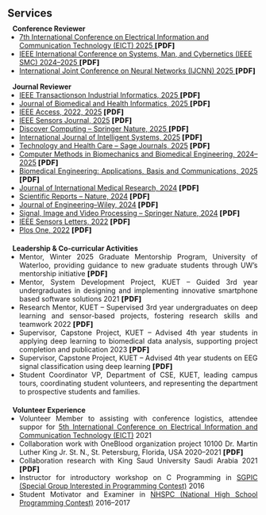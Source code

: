 <h1 id="services"></h1>

<h2 style="margin: 60px 0px 10px;">Services</h2>

<!-- <h4 style="margin:0 10px 0;">Area Chairs</h4>
<ul style="margin:0 0 5px;">
  <li><a href="http://cvpr.thecvf.com/"><autocolor>IEEE/CVF Conference on Computer Vision and Pattern Recognition (CVPR) 2024-2025</autocolor></a></li>
  <li><a href="https://eccv2024.ecva.net/"><autocolor>European Conference on Computer Vision (ECCV) 2024</autocolor></a></li>
  <li><a href="https://neurips.cc/Conferences/2024"><autocolor>Annual Conference on Neural Information Processing Systems (NeurIPS) 2024</autocolor></a></li>
  <li><a href="https://icml.cc/Conferences/2025"><autocolor>International Conference on Machine Learning (ICML) 2025</autocolor></a></li>
  <li><a href="https://iclr.cc/Conferences/2025"><autocolor>International Conference on Learning Representations (ICLR) 2024-2025</autocolor></a></li>
  <li><a href="https://aistats.org/aistats2025/"><autocolor>International Conference on Artificial Intelligence and Statistics (AISTATS) 2023-2025</autocolor></a></li>
  <li><a href="https://www.auai.org/uai2024/"><autocolor>The Conference on Uncertainty in Artificial Intelligence (UAI) 2023-2025</autocolor></a></li>
  <li><a href="https://2024.acmmm.org/"><autocolor>ACM International Conference on Multimedia (MM) 2024</autocolor></a></li>  
  <li><a href="https://bmvc2024.org/"><autocolor>The British Machine Vision Conference (BMVC) 2023-2024</autocolor></a></li>
</ul>

<h4 style="margin:0 10px 0;">Senior Program Committee</h4>

<ul style="margin:0 0 5px;">
  <li><a href="https://aaai.org/Conferences/AAAI-25/"><autocolor>AAAI Conference on Artificial Intelligence (AAAI) 2025</autocolor></a></li>
  <li><a href="https://ijcai-21.org/"><autocolor>International Joint Conference on Artificial Intelligence (IJCAI) 2021</autocolor></a></li>
</ul>

<h4 style="margin:0 10px 0;">Conference Reviewers</h4>

<ul style="margin:0 0 5px;">
  <li><a href="http://cvpr2023.thecvf.com/"><autocolor>IEEE/CVF Conference on Computer Vision and Pattern Recognition (CVPR) 2021-2023</autocolor></a></li>
  <li><a href="http://iccv2023.thecvf.com/"><autocolor>IEEE/CVF International Conference on Computer Vision (ICCV) 2021-2023</autocolor></a></li>
  <li><a href="https://eccv2022.ecva.net/"><autocolor>European Conference on Computer Vision (ECCV) 2022</autocolor></a></li>
  <li><a href="https://neurips.cc/Conferences/2023"><autocolor>Annual Conference on Neural Information Processing Systems (NeurIPS) 2020-2023</autocolor></a></li>
  <li><a href="https://icml.cc/Conferences/2024"><autocolor>International Conference on Machine Learning (ICML) 2021-2024</autocolor></a></li>
  <li><a href="https://iclr.cc/Conferences/2023"><autocolor>International Conference on Learning Representations (ICLR) 2022-2023</autocolor></a></li>
  <li><a href="https://aaai.org/Conferences/AAAI-24/"><autocolor>AAAI Conference on Artificial Intelligence (AAAI) 2021-2024</autocolor></a></li>
  <li><a href="https://ijcai-23.org/"><autocolor>International Joint Conference on Artificial Intelligence (IJCAI) 2021-2023</autocolor></a></li>
  <li><a href="https://2023.acmmm.org/"><autocolor>ACM International Conference on Multimedia (MM) 2021-2023</autocolor></a></li>  
  <!--
  <li><a href="https://mmasia2021.uqcloud.net/"><autocolor>ACM MM Asia 2020-2021</autocolor></a></li>
  <li><a href="http://www.acml-conf.org/2021/"><autocolor>ACML 2021</autocolor></a></li>  
 
</ul> -->

<h4 style="margin:0 10px 0;">Conference Reviewer</h4>
<ul style="margin:0 0 5px;">
<li>
    <a href="https://eict2025.kuet.ac.bd/" target="_blank">
      <autocolor>7th International Conference on Electrical Information and Communication Technology (EICT) 2025 </autocolor> </a> <a href="/assets/Review/eict_2025.pdf" target="_blank" style="font-size:14px; font-weight:800; text-decoration:none; letter-spacing:0.5px;"> [PDF]</a>
  </li>
  <li>
    <a href="https://www.ieeesmc.org/" target="_blank">
      <autocolor>IEEE International Conference on Systems, Man, and Cybernetics (IEEE SMC) 2024–2025</autocolor> </a> <a href="/assets/Review/IEEE_SMC.pdf" target="_blank" style="font-size:14px; font-weight:800; text-decoration:none; letter-spacing:0.5px;"> [PDF]</a>
  </li>
  <li>
    <a href="https://ijcnn.org/" target="_blank">
      <autocolor>International Joint Conference on Neural Networks (IJCNN) 2025 </autocolor> </a> <a href="/assets/Review/IJCNN 2025.pdf" target="_blank" style="font-size:14px; font-weight:800; text-decoration:none; letter-spacing:0.5px;"> [PDF]</a>
  </li>
</ul>


<h4 style="margin:15px 10px 0;">Journal Reviewer</h4>
<ul style="margin:0 0 20px; text-align: justify;">

 <!-- 2025 -->
  <li><a href="https://ieeexplore.ieee.org/xpl/RecentIssue.jsp?punumber=9424" target="_blank"><autocolor> IEEE Transactionson Industrial Informatics, 2025 </autocolor></a><a href="/assets/Review/TII-25-5085.pdf" target="_blank" style="font-size:14px; font-weight:800; text-decoration:none; letter-spacing:0.5px;"> [PDF]</a></li>
  <li><a href="https://ieeexplore.ieee.org/xpl/RecentIssue.jsp?punumber=6221020" target="_blank"><autocolor> Journal of Biomedical and Health Informatics, 2025 </autocolor></a><a href="/assets/Review/JBHI-03747-2025.pdf" target="_blank" style="font-size:14px; font-weight:800; text-decoration:none; letter-spacing:0.5px;"> [PDF]</a></li>
    <li><a href="https://ieeeaccess.ieee.org/" target="_blank"><autocolor>IEEE Access, 2022, 2025</autocolor></a><a href="/assets/Review/IEEE Access.pdf" target="_blank" style="font-size:14px; font-weight:800; text-decoration:none; letter-spacing:0.5px;"> [PDF]</a></li>
  <li><a href="https://ieeexplore.ieee.org/xpl/RecentIssue.jsp?punumber=7361" target="_blank"><autocolor>IEEE Sensors Journal, 2025</autocolor></a><a href="/assets/Review/IEEE_Sensor_2025.pdf" target="_blank" style="font-size:14px; font-weight:800; text-decoration:none; letter-spacing:0.5px;"> [PDF]</a></li>
  <li><a href="https://link.springer.com/journal/10791" target="_blank"><autocolor> Discover Computing – Springer Nature, 2025 </autocolor></a><a href="/assets/Review/Discover_Computing.pdf" target="_blank" style="font-size:14px; font-weight:800; text-decoration:none; letter-spacing:0.5px;"> [PDF]</a></li>
  <li><a href="https://onlinelibrary.wiley.com/journal/ijis" target="_blank"><autocolor>International Journal of Intelligent Systems, 2025</autocolor></a><a href="/assets/Review/International Journal of Intelligent Systems.pdf" target="_blank" style="font-size:14px; font-weight:800; text-decoration:none; letter-spacing:0.5px;"> [PDF]</a></li>
   <li><a href="https://journals.sagepub.com/home/thc" target="_blank"><autocolor>Technology and Health Care – Sage Journals, 2025</autocolor></a><a href="/assets/Review/Technology and Health Care – Sage Journals.pdf" target="_blank" style="font-size:14px; font-weight:800; text-decoration:none; letter-spacing:0.5px;"> [PDF]</a></li>

  <li><a href="https://www.tandfonline.com/journals/gcmb20" target="_blank"><autocolor>Computer Methods in Biomechanics and Biomedical Engineering, 2024–2025</autocolor></a><a href="/assets/Review/Computer Methods in Biomechanics_and_Biomedical_Engineering.pdf" target="_blank" style="font-size:14px; font-weight:800; text-decoration:none; letter-spacing:0.5px;"> [PDF]</a></li>
  <li><a href="https://www.worldscientific.com/worldscinet/bme?srsltid=AfmBOorULiJ9eXJlMBRC_IGCxIuvhbT3Iln7uPcTeCqD5TSjEU9bgyHU" target="_blank"><autocolor>Biomedical Engineering: Applications, Basis and Communications, 2025</autocolor></a> <a href="/assets/Review/Biomedical Engineering- Applications, Basis and Communications.pdf" target="_blank" style="font-size:14px; font-weight:800; text-decoration:none; letter-spacing:0.5px;"> [PDF]</a></li>
 
 <!-- 2024 -->

  <li><a href="https://journals.sagepub.com/home/imr" target="_blank"><autocolor>Journal of International Medical Research, 2024</autocolor></a><a href="/assets/Review/Journal of International Medical Research.pdf" target="_blank" style="font-size:14px; font-weight:800; text-decoration:none; letter-spacing:0.5px;"> [PDF]</a></li>
  <li><a href="https://www.nature.com/srep/" target="_blank"><autocolor>Scientific Reports – Nature, 2024</autocolor></a><a href="/assets/Review/Science Report-Nature.pdf" target="_blank" style="font-size:14px; font-weight:800; text-decoration:none; letter-spacing:0.5px;"> [PDF]</a></li>
   <li><a href="https://onlinelibrary.wiley.com/journal/20513305" target="_blank"><autocolor>Journal of Engineering–Wiley, 2024</autocolor></a><a href="/assets/Review/JE_Reviewer_Certificate_2024.pdf" target="_blank" style="font-size:14px; font-weight:800; text-decoration:none; letter-spacing:0.5px;"> [PDF]</a></li>
  <li><a href="https://www.springer.com/journal/11760" target="_blank"><autocolor>Signal, Image and Video Processing – Springer Nature, 2024</autocolor></a><a href="/assets/Review/Signal, Image and Video Processing – Springer Nature.pdf" target="_blank" style="font-size:14px; font-weight:800; text-decoration:none; letter-spacing:0.5px;"> [PDF]</a></li>

  <!-- 2023-->

   <!-- 2022 -->
  <li><a href="https://ieeexplore.ieee.org/xpl/RecentIssue.jsp?punumber=7782634" target="_blank"><autocolor>IEEE Sensors Letters, 2022</autocolor></a><a href="/assets/Review/IEEE Sensors Letters.pdf" target="_blank" style="font-size:14px; font-weight:800; text-decoration:none; letter-spacing:0.5px;"> [PDF]</a></li>
  <li><a href="https://journals.sagepub.com/home/one" target="_blank"><autocolor>Plos One, 2022</autocolor></a><a href="/assets/Review/One Plus.pdf" target="_blank" style="font-size:14px; font-weight:800; text-decoration:none; letter-spacing:0.5px;"> [PDF]</a></li>
 
</ul>




<h4 style="margin:0 10px 0;">Leadership & Co-curricular Activities</h4>
<ul style="margin:0 0 20px; text-align: justify;">
     <li>
    Mentor, <autocolor>Winter 2025 Graduate Mentorship Program, University of Waterloo</autocolor>, providing guidance to new graduate students through UW’s mentorship initiative <a href="/assets/mentor/mentor_UW.pdf" target="_blank" style="font-size:14px; font-weight:800; text-decoration:none; letter-spacing:0.5px;">[PDF]</a>
  </li>
 <li>
  Mentor, System Development Project, KUET – Guided 3rd year undergraduates in designing and implementing innovative smartphone based software solutions 2021 <a href="/assets/mentor/Mobile_Application.pdf" target="_blank" style="font-size:14px; font-weight:800; text-decoration:none; letter-spacing:0.5px;">[PDF]</a>
</li>
<li>
  Research Mentor, KUET – Supervised 3rd year undergraduates on deep learning and sensor-based projects, fostering research skills and teamwork 2022 <a href="/assets/mentor/BCL.pdf" target="_blank" style="font-size:14px; font-weight:800; text-decoration:none; letter-spacing:0.5px;">[PDF]</a>
</li>
<li>
  Supervisor, Capstone Project, KUET – Advised 4th year students in applying deep learning to biomedical data analysis, supporting project completion and publication 2023 <a href="/assets/mentor/Thesis_non_Invasive.pdf" target="_blank" style="font-size:14px; font-weight:800; text-decoration:none; letter-spacing:0.5px;">[PDF]</a>
</li>
<li>
  Supervisor, Capstone Project, KUET – Advised 4th year students on EEG signal classification using deep learning <a href="/assets/mentor/Motor_Imagery_EEG.pdf" target="_blank" style="font-size:14px; font-weight:800; text-decoration:none; letter-spacing:0.5px;"> [PDF]</a>
</li>
   <li>
  Student Coordinator VP, <autocolor>Department of CSE, KUET</autocolor>, leading campus tours, coordinating student volunteers, and representing the department to prospective students and families.
</li>
</ul>



<h4 style="margin:0 10px 0;">Volunteer Experience</h4>
<ul style="margin:0 0 20px; text-align: justify;">
  <li>
      Volunteer Member to assisting with conference logistics, attendee suppor for <a href="https://ieeexplore.ieee.org/xpl/conhome/9733402/proceeding" target="_blank"><autocolor>5th International Conference on Electrical Information and Communication Technology (EICT)</autocolor></a> 2021
  </li>
  <li>
    Collaboration work with OneBlood organization project 10100 Dr. Martin Luther King Jr. St. N., St. Petersburg, Florida, USA 2020–2021 <a href="https://ieeexplore.ieee.org/abstract/document/10054710" target="_blank" style="font-size:14px; font-weight:800; text-decoration:none; letter-spacing:0.5px;"> [PDF]</a>
  </li>
  <li>
    Collaboration research with King Saud University Saudi Arabia 2021 <a href="https://onlinelibrary.wiley.com/doi/full/10.1155/2022/9928836" target="_blank" style="font-size:14px; font-weight:800; text-decoration:none; letter-spacing:0.5px;"> [PDF]</a>
  </li>
  <li>
    Instructor for introductory workshop on C Programming in 
    <a href="https://www.facebook.com/sgipc.kuet/" target="_blank"><autocolor>SGPIC (Special Group Interested in Programming Contest)</autocolor></a> 2016
  </li>
  <li>
    Student Motivator and Examiner in 
    <a href="https://toph.co/nhspc" target="_blank"><autocolor>NHSPC (National High School Programming Contest)</autocolor></a> 2016–2017
  </li>
</ul>

<!-- <h4 style="margin:0 10px 0;">Positions Held</h4>
<ul style="margin:0 0 5px;">
  <li>Secretary, <a href="https://wphd.cs.stonybrook.edu/people"><autocolor>Women in PhD in Computer Science (WPhD) at </autocolor></a>Stony Brook University, <a href="https://wphd.cs.stonybrook.edu/people"><autocolor>2024</autocolor></a>-<a href="https://wphd.cs.stonybrook.edu/people"><autocolor>Present</autocolor></a></li>
  <!-- <li>Website Master, <a href="https://www.acmmmasia.org/2020/committee.html"><autocolor>ACM International Conference on Multimedia in Asia (MM Asia) 2020</autocolor></a></li>
</ul> -->